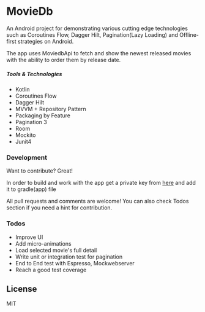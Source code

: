 # MovieDb

An Android project for demonstrating various cutting edge technologies such as Coroutines Flow, Dagger Hilt, Pagination(Lazy Loading) and Offline-first strategies on Android.

The app uses MoviedbApi to fetch and show the newest released movies with the ability to 
order them by release date.

##### Tools & Technologies

  - Kotlin
  - Coroutines Flow
  - Dagger Hilt
  - MVVM + Repository Pattern
  - Packaging by Feature
  - Pagination 3
  - Room
  - Mockito
  - Junit4

### Development

Want to contribute? Great!

In order to build and work with the app get a private key from [here](https://developers.themoviedb.org/) and add it to gradle(app) file

All pull requests and comments are welcome!
You can also check Todos section if you need a hint for contribution.




### Todos

 - Improve UI
 - Add micro-animations
 - Load selected movie's full detail
 - Write unit or integration test for pagination
 - End to End test with Espresso, Mockwebserver
 - Reach a good test coverage

License
----

MIT

